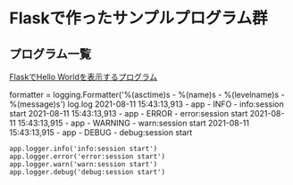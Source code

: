 # Flaskで作ったサンプルプログラム群

## プログラム一覧
[FlaskでHello Worldを表示するプログラム](hello_world)  

formatter = logging.Formatter('%(asctime)s - %(name)s - %(levelname)s - %(message)s')
log.log
2021-08-11 15:43:13,913 - app - INFO - info:session start
2021-08-11 15:43:13,913 - app - ERROR - error:session start
2021-08-11 15:43:13,915 - app - WARNING - warn:session start
2021-08-11 15:43:13,915 - app - DEBUG - debug:session start

    app.logger.info('info:session start')
    app.logger.error('error:session start')
    app.logger.warn('warn:session start')
    app.logger.debug('debug:session start')
    
